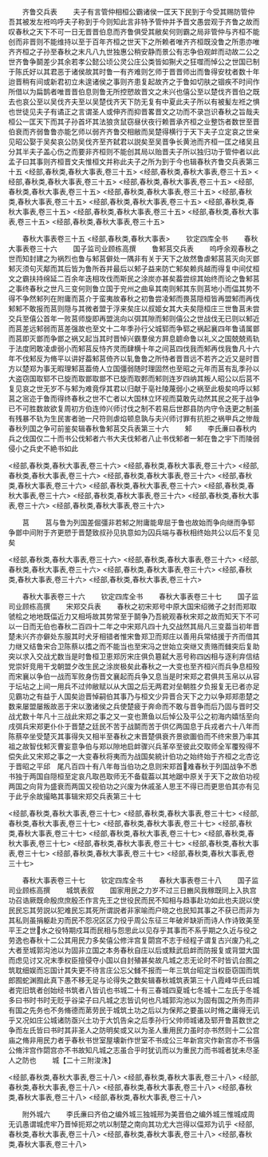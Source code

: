 <!-- { "loadSidebar": true } -->
　　齐鲁交兵表
　　夫子有言管仲相桓公霸诸侯一匡天下民到于今受其赐防管仲吾其被发左袵呜呼夫子称到于今则知此言非特予管仲并予晋文愚尝观于齐鲁之故而叹春秋之天下不可一日无晋晋伯息而齐鲁俱受其敝矣何则霸之局非管仲与齐桓不能创而非晋则不能维持以至于百年齐桓之世天下之所赖者唯齐齐桓既没鲁之所患亦唯齐齐桓之子孙至春秋之末凡八九世独惠公稍安静而景公有志争伯观衅而动故二公之世齐鲁争鬬差少其余若孝公懿公顷公灵公庄公类皆如猘犬之狂噬而悼公之世国已制于陈氏好以其君恶于诸侯故其时鲁一有齐难则乞师于晋晋师出而鲁得安枕者数十年迨晋稍有间或新君初立未遑诸侯之事则齐患复起故齐之于鲁如切肤之锢疾不时间作所借以为扁鹊者唯晋晋伯息则鲁无所控愬故晋文之未兴也僖公至以楚伐齐晋伯之既去也哀公至以吴伐齐夫至以吴楚伐齐天下防无复有中夏此夫子所以有被髪左袵之惧也世徒见夫子有谲正之言谓圣人或伸齐而抑晋畧晋文之功而不录岂识春秋之旨哉夫桓公一匡天下而其子孙首坏其法狼贪鼠窃昼伏夜行赖晋承齐桓之业整饬者数世至晋伯衰而齐弱鲁鲁亦能乞师以弱齐齐鲁交相敝而吴楚得横行于天下夫子立定哀之世亲见昭公娶于吴矣哀公防吴伐齐至齐弑君以説矣至吴晋争长黄池而齐桓一匡之绪吴且分其半夫子盖心伤之而要非齐桓则不能创其局以贻晋夫子所以独归功于管仲者以此孟子曰其事则齐桓晋文夫惟桓文并称此夫子之所为到于今也辑春秋齐鲁交兵表第三十五
<经部,春秋类,春秋大事表,卷三十五>
<经部,春秋类,春秋大事表,卷三十五>
<经部,春秋类,春秋大事表,卷三十五>
<经部,春秋类,春秋大事表,卷三十五>
<经部,春秋类,春秋大事表,卷三十五>
<经部,春秋类,春秋大事表,卷三十五>
<经部,春秋类,春秋大事表,卷三十五>
<经部,春秋类,春秋大事表,卷三十五>
<经部,春秋类,春秋大事表,卷三十五>
<经部,春秋类,春秋大事表,卷三十五>
<经部,春秋类,春秋大事表,卷三十五>
<经部,春秋类,春秋大事表,卷三十五>















　　春秋大事表卷三十五
<经部,春秋类,春秋大事表>
　　钦定四库全书
　　春秋大事表卷三十六
　　国子监司业顾栋高撰
　　鲁邾莒交兵表
　　呜呼余观春秋之世而知封建之为祸烈也鲁与邾莒僻处一隅非有关于天下之故然鲁虐邾莒莒灭向灭鄫邾灭须句灭鄅而其后皆为鲁所吞并最后以邾子益来防亡邾矣赖呉越而得复中间仗桓文之霸扶持绵延二百余年迭相攻伐而斯民之涂炭亦甚矣葢尝综其始终而论之鲁邾莒之事终春秋之世凡三变何则鲁立国于兖州之曲阜其南则邾其东则莒地小而偪其势不得不争然邾列在附庸而莒介于蛮夷故春秋之初鲁尝凌邾而畏莒隠桓皆再盟邾而再伐邾邾不敢报而莒则隠与其微者盟于浮来矣庄以叔姬女其大夫矣隠桓庄三世鲁莒未尝交兵至僖公首年一败莒师旋即再盟洮向以弭其隙而邾则僖公之世战伐无已则以邾近而莒差远邾弱而莒差强故也至文十二年季孙行父城郓而争郓之祸起襄四年鲁请属鄫而莒即灭鄫而争鄫之祸又起当其时晋悼兴霸羣侯方屛息聼命鲁以礼义之国兢兢焉轨于法度罔敢凌虐弱小而邾莒反恃齐灵而肆横十年之间莒四伐我而邾再伐我鲁凡十六年不伐邾反为脩平以讲好葢邾莒倚齐以轧鲁鲁之所恃者晋晋远不若齐之近又是时晋方以楚郑为事无暇理邾莒葢倚人立国彊弱随时理固然也至昭之元年而莒有乱季孙以大盗窃国取郓不已旋而取鄫取鄫不已旋而取郠而邾则连岁四纳其叛人昭公以后莒不复见哀之世无岁不与邾为难竟俘其君以归献于亳社陵蔑弱小之祸至此极矣呜呼以邾莒之宻迩于鲁而得终春秋之世不亡者以大国林立环视而莫敢先动然其民之死于战争已不可胜数故欲复周初方伯连帅兴师讨伐之制不若易后世郡县防内守令迭更之制虽有残暴不轨为生民害者驰一尺符则虐焰顿息孰与夫兴师讨罪有抗拒之祸甲兵之惨哉春秋列国之争可前鉴矣辑春秋鲁邾莒交兵表第三十六
　　邾
　　李氏亷曰春秋内兵之伐国仅二十而书公伐邾者六书大夫伐邾者八止书伐邾者一邾在鲁之宇下而陵弱侵小之兵史不絶书如此







<经部,春秋类,春秋大事表,卷三十六>
<经部,春秋类,春秋大事表,卷三十六>
<经部,春秋类,春秋大事表,卷三十六>
<经部,春秋类,春秋大事表,卷三十六>
<经部,春秋类,春秋大事表,卷三十六>
<经部,春秋类,春秋大事表,卷三十六>
<经部,春秋类,春秋大事表,卷三十六>
<经部,春秋类,春秋大事表,卷三十六>
<经部,春秋类,春秋大事表,卷三十六>
<经部,春秋类,春秋大事表,卷三十六>













　　莒
　　莒与鲁为列国差倔彊非若邾之附庸能卑屈于鲁也故始而争向继而争郓争鄫中间附于齐更愬于晋楚致叔孙见执意如为囚兵端与春秋相终始共公以后不复见矣














<经部,春秋类,春秋大事表,卷三十六>
<经部,春秋类,春秋大事表,卷三十六>
<经部,春秋类,春秋大事表,卷三十六>
<经部,春秋类,春秋大事表,卷三十六>
<经部,春秋类,春秋大事表,卷三十六>
<经部,春秋类,春秋大事表,卷三十六>















　　春秋大事表卷三十六
　　钦定四库全书
　　春秋大事表卷三十七
　　国子监司业顾栋高撰
　　宋郑交兵表
　　春秋之初宋郑号中原大国宋绍微子之封而郑取虢桧之地地既偪近力又相埓故其势常至于鬬争乃吾綂观春秋宋郑之故而知天下不可以一日而无伯也春秋二百四十二年之中宋郑凡四十九交战然其局凡三变葢当初年晋楚未兴齐亦僻处东服其时犬牙相错者惟宋鲁郑卫而郑庄以善用兵常结援于齐而借其力继又结鲁宋合卫陈蔡以搘之而不能当也至宋冯之世始立突继又责赂而雠突后复助突以求入交战尤数当是时鲁桓卫恵郑厉宋庄俱负簒弑大恶号称四凶相与逐利弃信结党崇奸竞用干戈朝盟夕改生民之涂炭极矣此春秋之一大变也至齐桓兴而兵争息桓殁而宋襄以争伯一战而军败身伤晋文襄起而兵争又息当是时宋郑之君俱共玉帛以从容于坛坫之上间一用兵不过帅敝赋以从大国之后无两君对垒朝胜夕负报复无已者亦足见霸功之有益于人国矣迨晋悼嗣伯其事乃与桓文少异晋合天下之力以争郑郑患楚之数来屡盟屡叛故恶于宋以激诸侯之兵使楚疲于奔命而不敢与晋争而后乃固与晋时交战尤数十年凡十三战此宋郑之事之又一变也萧鱼以后悼公及平公之初海内嬉恬至向戌弭兵宋郑更仆仆于晋楚之廷民不苦于战鬬而苦于供亿两国息于兵戎者六十八年而陈蔡卒坐受楚灭其事得失又相半至春秋之末晋楚俱衰齐景欲圗伯而不终宋景乃率其祖之故智伐邾灭曹妄意争伯与郑以隙地启衅骤兴兵革卒至彼此交取师全军覆殁得不偿失此又宋郑之事之一大变春秋将夷而为战国矣綂计伯功之始终始于齐桓之北杏讫于晋昭之平邱　尾凡百四十有八年毎当伯功之息则宋郑首难春秋于列国战争不悉书独于两国自隠桓至定哀凡取邑取师无不备载葢以其地踞中原关于天下之故伯功视两国之向背为盛衰而两国又视伯功之兴废为休戚圣人思王不得已而更思伯其亦有见于此乎余故撮略其事辑宋郑交兵表第三十七









<经部,春秋类,春秋大事表,卷三十七>
<经部,春秋类,春秋大事表,卷三十七>
<经部,春秋类,春秋大事表,卷三十七>
<经部,春秋类,春秋大事表,卷三十七>
<经部,春秋类,春秋大事表,卷三十七>
<经部,春秋类,春秋大事表,卷三十七>
<经部,春秋类,春秋大事表,卷三十七>
<经部,春秋类,春秋大事表,卷三十七>
<经部,春秋类,春秋大事表,卷三十七>
<经部,春秋类,春秋大事表,卷三十七>
<经部,春秋类,春秋大事表,卷三十七>















　　春秋大事表卷三十七
　　钦定四库全书
　　春秋大事表卷三十八
　　国子监司业顾栋高撰
　　城筑表叙
　　国家用民之力岁不过三日豳风我稼既同上入执宫功召诰厥既命殷庶庶殷丕作言先王之世役民而民不知相与趋事赴功如此也夫説以使民民忘其劳説以犯难民忘其死所谓説者非家喻而户晓之也民知其事之不获已而非为其私则虽捐躯赴刃而民不怨况区区力役乎周公东征三年破斧缺斨而诗人作诗致美至平王之世水之役特期戍耳而民相与怨思此以见存乎其事而不系乎期之久近与役之劳逸也春秋十二公其用民力多矣僖公修泮宫复閟宫不志于经程子谓复古兴废乃礼之大者至城郭沟池以为固非立国之本务春秋自庄以后或黩武启衅而防报复或背盟大国而虑见讨又况末季权臣擅侵夺小国以自封殖甚矣故凡城之志无论时不时皆讥台囿之筑耽细娱而忘国计其失更不待言庄公忘父雠不报而一年三筑台昭定当权臣窃国而筑郎囿蛇渊囿此真下愚不移无足与论得失之数矣辑春秋城筑表第三十八霞峰华氏曰城者完旧筑者创始经书筑者八皆讥也书城二十有三春城四夏城七冬城十二左氏于冬城多曰书时书时无贬乎谷梁子曰凡城之志皆讥何也凡城郭沟池以为固有国之所务而非有国之先务也不务脩德而苐劳民于城筑土功之后以为保邦之要虽以时脩之庸得无讥乎又况如庄公城诸防亟兴土功于大饥告籴之后季孙行父帅师城诸及郓开鲁莒数世之争而左氏皆曰书时其非圣人之防明矣或又以为圣人重用民力虽时亦书然则十二公宫庙之脩非用民力者乎春秋书世室屋壊新作世室不书成公三年新宫灾作新宫亦不书僖公脩泮宫作閟宫亦不书故知凡城之志虽合乎时犹讥而以为重民力而书城者犹未尽圣人之防也
　　城【二十三附浚洙】












<经部,春秋类,春秋大事表,卷三十八>
<经部,春秋类,春秋大事表,卷三十八>
<经部,春秋类,春秋大事表,卷三十八>
<经部,春秋类,春秋大事表,卷三十八>
<经部,春秋类,春秋大事表,卷三十八>
<经部,春秋类,春秋大事表,卷三十八>












　　附外城六
　　李氏亷曰齐伯之编外城三独城邢为美晋伯之编外城三惟城成周无讥愚谓城虎牢乃晋悼扼郑之吭以制楚之南向其功尤大岂得以偪郑为讥乎
<经部,春秋类,春秋大事表,卷三十八>
<经部,春秋类,春秋大事表,卷三十八>
<经部,春秋类,春秋大事表,卷三十八>















